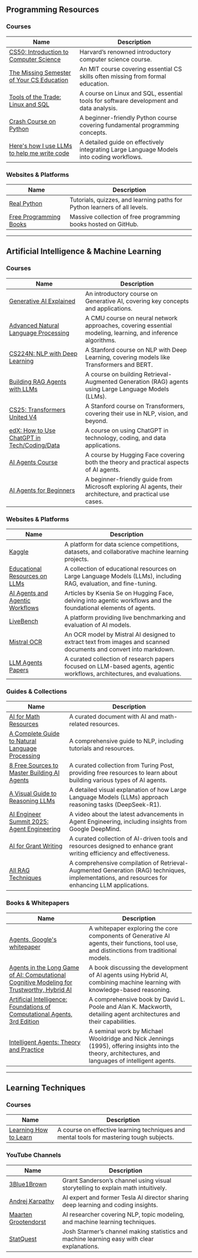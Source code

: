 ## Programming Resources

### Courses
| Name                                                                                                         | Description                                                                                          |
|--------------------------------------------------------------------------------------------------------------|------------------------------------------------------------------------------------------------------|
| [CS50: Introduction to Computer Science](https://pll.harvard.edu/course/cs50-introduction-computer-science)  | Harvard’s renowned introductory computer science course.                                             |
| [The Missing Semester of Your CS Education](https://missing.csail.mit.edu/)                                  | An MIT course covering essential CS skills often missing from formal education.                      |
| [Tools of the Trade: Linux and SQL](https://www.coursera.org/learn/linux-and-sql)                            | A course on Linux and SQL, essential tools for software development and data analysis.               |
| [Crash Course on Python](https://www.coursera.org/learn/python-crash-course)                                 | A beginner-friendly Python course covering fundamental programming concepts.                         |
| [Here's how I use LLMs to help me write code](https://simonwillison.net/2025/Mar/11/using-llms-for-code/)     | A detailed guide on effectively integrating Large Language Models into coding workflows.             |

### Websites & Platforms
| Name                                                                                   | Description                                                                             |
|----------------------------------------------------------------------------------------|-----------------------------------------------------------------------------------------|
| [Real Python](https://realpython.com/)                                                 | Tutorials, quizzes, and learning paths for Python learners of all levels.               |
| [Free Programming Books](https://github.com/EbookFoundation/free-programming-books)    | Massive collection of free programming books hosted on GitHub.                          |
---

## Artificial Intelligence & Machine Learning

### Courses
| Name                                                                                                                          | Description                                                                                                  |
|-------------------------------------------------------------------------------------------------------------------------------|--------------------------------------------------------------------------------------------------------------|
| [Generative AI Explained](https://courses.nvidia.com/courses/course-v1:DLI+S-FX-07+V1/)                                       | An introductory course on Generative AI, covering key concepts and applications.                             |
| [Advanced Natural Language Processing](https://cmu-l3.github.io/anlp-spring2025/)                                             | A CMU course on neural network approaches, covering essential modeling, learning, and inference algorithms.  |
| [CS224N: NLP with Deep Learning](https://web.stanford.edu/class/cs224n/)                                                      | A Stanford course on NLP with Deep Learning, covering models like Transformers and BERT.                     |
| [Building RAG Agents with LLMs](https://courses.nvidia.com/courses/course-v1:DLI+S-FX-15+V1/course/)                          | A course on building Retrieval-Augmented Generation (RAG) agents using Large Language Models (LLMs).         |
| [CS25: Transformers United V4](https://web.stanford.edu/class/cs25/)                                                          | A Stanford course on Transformers, covering their use in NLP, vision, and beyond.                            |
| [edX: How to Use ChatGPT in Tech/Coding/Data](https://www.edx.org/learn/computer-programming/edx-how-to-use-chatgpt-in-tech-coding-data) | A course on using ChatGPT in technology, coding, and data applications.                                     |
| [AI Agents Course](https://huggingface.co/learn/agents-course/en/unit0/introduction)                                          | A course by Hugging Face covering both the theory and practical aspects of AI agents.                        |
| [AI Agents for Beginners](https://github.com/microsoft/ai-agents-for-beginners) | A beginner-friendly guide from Microsoft exploring AI agents, their architecture, and practical use cases. |

### Websites & Platforms
| Name                                                                               | Description                                                                                             |
|------------------------------------------------------------------------------------|---------------------------------------------------------------------------------------------------------|
| [Kaggle](https://www.kaggle.com/)                                                  | A platform for data science competitions, datasets, and collaborative machine learning projects.        |
| [Educational Resources on LLMs](https://parlance-labs.com/education/)              | A collection of educational resources on Large Language Models (LLMs), including RAG, evaluation, and fine-tuning. |
| [AI Agents and Agentic Workflows](https://huggingface.co/Kseniase)                 | Articles by Ksenia Se on Hugging Face, delving into agentic workflows and the foundational elements of agents. |
| [LiveBench](https://livebench.ai/?continueFlag=78d85bba1bf40a18f8e8849863f42da2#/) | A platform providing live benchmarking and evaluation of AI models.                                     |
| [Mistral OCR](https://mistral.ai/news/mistral-ocr?continueFlag=8bbecbaa2fe3ab18c2ed573156ba5d02) | An OCR model by Mistral AI designed to extract text from images and scanned documents and convert into markdown. |
| [LLM Agents Papers](https://github.com/AGI-Edgerunners/LLM-Agents-Papers)            | A curated collection of research papers focused on LLM-based agents, agentic workflows, architectures, and evaluations. |

### Guides & Collections
| Name                                                                                                                    | Description                                                                                                       |
|-------------------------------------------------------------------------------------------------------------------------|-------------------------------------------------------------------------------------------------------------------|
| [AI for Math Resources](https://docs.google.com/document/d/1kD7H4E28656ua8jOGZ934nbH2HcBLyxcRgFDduH5iQ0/edit)          | A curated document with AI and math-related resources.                                                            |
| [A Complete Guide to Natural Language Processing](https://www.deeplearning.ai/resources/natural-language-processing/)  | A comprehensive guide to NLP, including tutorials and resources.                                                  |
| [8 Free Sources to Master Building AI Agents](https://www.turingpost.com/p/building-ai-agents-sources)                 | A curated collection from Turing Post, providing free resources to learn about building various types of AI agents. |
| [A Visual Guide to Reasoning LLMs](https://newsletter.maartengrootendorst.com/p/a-visual-guide-to-reasoning-llms)      | A detailed visual explanation of how Large Language Models (LLMs) approach reasoning tasks (DeepSeek-R1).          |
| [AI Engineer Summit 2025: Agent Engineering](https://www.youtube.com/watch?v=D7BzTxVVMuw)          | A video about the latest advancements in Agent Engineering, including insights from Google DeepMind.  |
| [AI for Grant Writing](https://github.com/eseckel/ai-for-grant-writing)                                                 | A curated collection of AI-driven tools and resources designed to enhance grant writing efficiency and effectiveness. |
| [All RAG Techniques](https://github.com/FareedKhan-dev/all-rag-techniques) | A comprehensive compilation of Retrieval-Augmented Generation (RAG) techniques, implementations, and resources for enhancing LLM applications. |

### Books & Whitepapers
| Name                                                                                                                                          | Description                                                                                                                  |
|-----------------------------------------------------------------------------------------------------------------------------------------------|------------------------------------------------------------------------------------------------------------------------------|
| [Agents, Google's whitepaper](https://www.kaggle.com/whitepaper-agents)                                                                       | A whitepaper exploring the core components of Generative AI agents, their functions, tool use, and distinctions from traditional models. |
| [Agents in the Long Game of AI: Computational Cognitive Modeling for Trustworthy, Hybrid AI](https://direct.mit.edu/books/oa-monograph/5833/) | A book discussing the development of AI agents using Hybrid AI, combining machine learning with knowledge-based reasoning.   |
| [Artificial Intelligence: Foundations of Computational Agents, 3rd Edition](https://artint.info/3e/html/ArtInt3e.html)                        | A comprehensive book by David L. Poole and Alan K. Mackworth, detailing agent architectures and their capabilities.          |
| [Intelligent Agents: Theory and Practice](https://www.cs.ox.ac.uk/people/michael.wooldridge/pubs/ker95/ker95-html.html)                       | A seminal work by Michael Wooldridge and Nick Jennings (1995), offering insights into the theory, architectures, and languages of intelligent agents. |

---

## Learning Techniques

### Courses
| Name                                                                     | Description                                                                          |
|-------------------------------------------------------------------------|--------------------------------------------------------------------------------------|
| [Learning How to Learn](https://www.coursera.org/learn/learning-how-to-learn) | A course on effective learning techniques and mental tools for mastering tough subjects. |

### YouTube Channels
| Name                                               | Description                                                                                      |
|----------------------------------------------------|--------------------------------------------------------------------------------------------------|
| [3Blue1Brown](https://www.youtube.com/c/3blue1brown) | Grant Sanderson’s channel using visual storytelling to explain math intuitively.                 |
| [Andrej Karpathy](https://www.youtube.com/@AndrejKarpathy) | AI expert and former Tesla AI director sharing deep learning and coding insights.                |
| [Maarten Grootendorst](https://www.youtube.com/@MaartenGrootendorst) | AI researcher covering NLP, topic modeling, and machine learning techniques.                     |
| [StatQuest](https://www.youtube.com/@statquest)    | Josh Starmer’s channel making statistics and machine learning easy with clear explanations.      |
